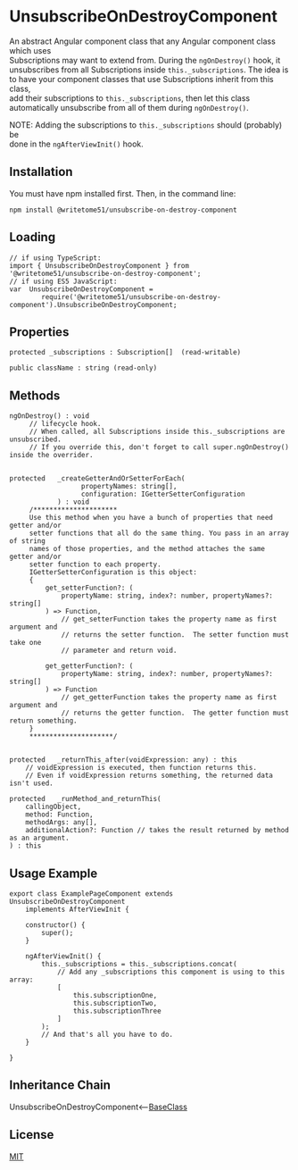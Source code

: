 # UnsubscribeOnDestroyComponent

An abstract Angular component class that any Angular component class which uses  
Subscriptions may want to extend from.  During the `ngOnDestroy()` hook, it  
unsubscribes from all Subscriptions inside `this._subscriptions`.  The idea is  
to have your component classes that use Subscriptions inherit from this class,  
add their subscriptions to `this._subscriptions`, then let this class  
automatically unsubscribe  from all of them during `ngOnDestroy()`.  

NOTE:  Adding the subscriptions to `this._subscriptions` should (probably) be  
done in the `ngAfterViewInit()` hook.

## Installation

You must have npm installed first. Then, in the command line:

    npm install @writetome51/unsubscribe-on-destroy-component

## Loading

    // if using TypeScript:
    import { UnsubscribeOnDestroyComponent } from '@writetome51/unsubscribe-on-destroy-component';
    // if using ES5 JavaScript:
    var  UnsubscribeOnDestroyComponent = 
            require('@writetome51/unsubscribe-on-destroy-component').UnsubscribeOnDestroyComponent;
    

## Properties
```
protected _subscriptions : Subscription[]  (read-writable)

public className : string (read-only)
```

## Methods
```
ngOnDestroy() : void
     // lifecycle hook.
     // When called, all Subscriptions inside this._subscriptions are unsubscribed.
     // If you override this, don't forget to call super.ngOnDestroy() inside the overrider.


protected   _createGetterAndOrSetterForEach(
                  propertyNames: string[],
                  configuration: IGetterSetterConfiguration
            ) : void
     /*********************
     Use this method when you have a bunch of properties that need getter and/or 
     setter functions that all do the same thing. You pass in an array of string 
     names of those properties, and the method attaches the same getter and/or 
     setter function to each property.
     IGetterSetterConfiguration is this object:
     {
         get_setterFunction?: (
             propertyName: string, index?: number, propertyNames?: string[]
         ) => Function,
             // get_setterFunction takes the property name as first argument and 
             // returns the setter function.  The setter function must take one 
             // parameter and return void.
     
         get_getterFunction?: (
             propertyName: string, index?: number, propertyNames?: string[]
         ) => Function
             // get_getterFunction takes the property name as first argument and 
             // returns the getter function.  The getter function must return something.
     }
     *********************/ 
   
   
protected   _returnThis_after(voidExpression: any) : this
    // voidExpression is executed, then function returns this.
    // Even if voidExpression returns something, the returned data isn't used.

protected   _runMethod_and_returnThis(
    callingObject, 
    method: Function, 
    methodArgs: any[], 
    additionalAction?: Function // takes the result returned by method as an argument.
) : this
```

## Usage Example
```
export class ExamplePageComponent extends UnsubscribeOnDestroyComponent 
	implements AfterViewInit {

	constructor() {
		super();
	}

	ngAfterViewInit() {
		this._subscriptions = this._subscriptions.concat(
			// Add any _subscriptions this component is using to this array:
			[
				this.subscriptionOne,
				this.subscriptionTwo,
				this.subscriptionThree
			]
		);
		// And that's all you have to do.
	}

}
```

## Inheritance Chain

UnsubscribeOnDestroyComponent<--[BaseClass](https://github.com/writetome51/typescript-base-class#baseclass)


## License
[MIT](https://choosealicense.com/licenses/mit/)